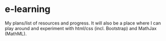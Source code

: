 # e-learning
My plans/list of resources and progress. It will also be a place where I can play around and experiment with html/css (incl. Bootstrap) and MathJax (MathML).
